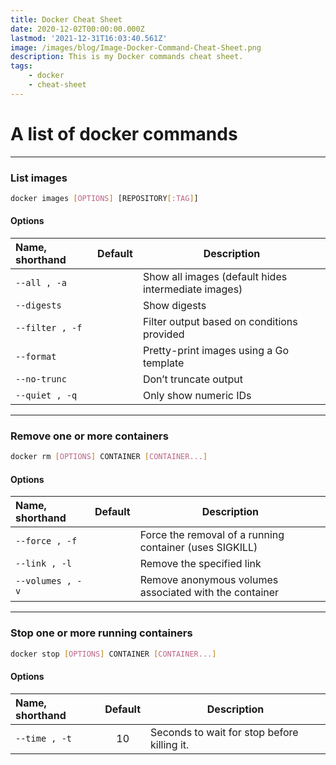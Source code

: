 ```yaml
---
title: Docker Cheat Sheet
date: 2020-12-02T00:00:00.000Z
lastmod: '2021-12-31T16:03:40.561Z'
image: /images/blog/Image-Docker-Command-Cheat-Sheet.png
description: This is my Docker commands cheat sheet.
tags:
    - docker
    - cheat-sheet
---
```


# A list of docker commands

---

### List images

```sh
docker images [OPTIONS] [REPOSITORY[:TAG]]
```

#### Options

| Name, shorthand | Default | Description                                         |
| :-------------- | :------:| --------------------------------------------------- |
| `--all , -a`    |         | Show all images (default hides intermediate images) |
| `--digests`     |         | Show digests                                        |
| `--filter , -f` |         | Filter output based on conditions provided          |
| `--format`      |         | Pretty-print images using a Go template             |
| `--no-trunc`    |         | Don’t truncate output                               |
| `--quiet , -q`  |         | Only show numeric IDs                               |

---

### Remove one or more containers

```sh
docker rm [OPTIONS] CONTAINER [CONTAINER...]
```

#### Options

| Name, shorthand | Default | Description                                             |
|:----------------|:-------:| ------------------------------------------------------- |
|`--force , -f`   |         | Force the removal of a running container (uses SIGKILL) |
|`--link , -l`    |         | Remove the specified link                               |
|`--volumes , -v` |         | Remove anonymous volumes associated with the container  |

---

### Stop one or more running containers

```sh
docker stop [OPTIONS] CONTAINER [CONTAINER...]
```

#### Options

| Name, shorthand | Default | Description                                 |
|:----------------|:-------:| ------------------------------------------- |
|`--time , -t`    | 10      | Seconds to wait for stop before killing it. |
